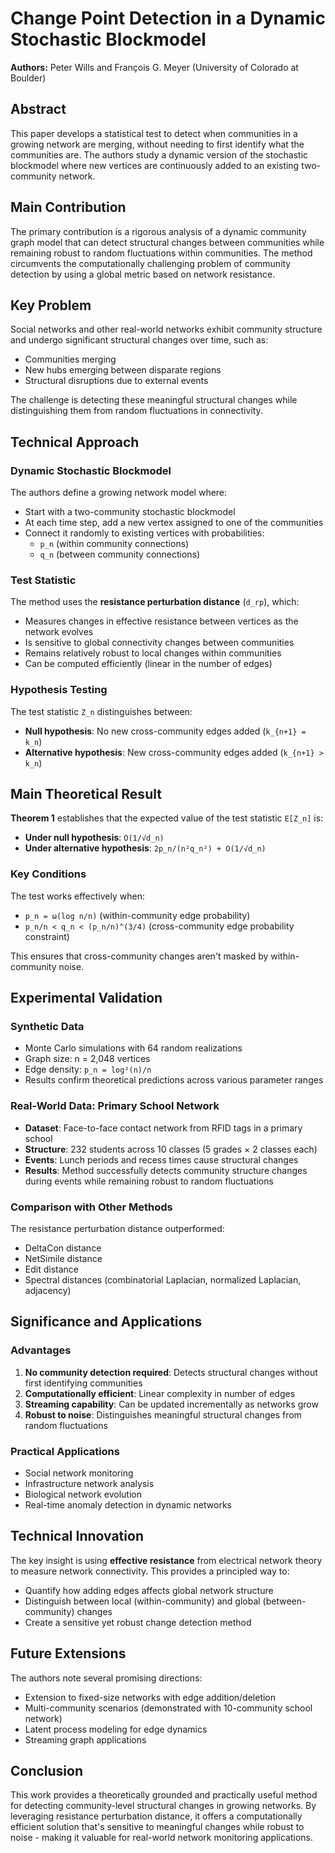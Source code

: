 # Change Point Detection in a Dynamic Stochastic Blockmodel

**Authors:** Peter Wills and François G. Meyer (University of Colorado at Boulder)

## Abstract

This paper develops a statistical test to detect when communities in a growing network are merging, without needing to first identify what the communities are. The authors study a dynamic version of the stochastic blockmodel where new vertices are continuously added to an existing two-community network.

## Main Contribution

The primary contribution is a rigorous analysis of a dynamic community graph model that can detect structural changes between communities while remaining robust to random fluctuations within communities. The method circumvents the computationally challenging problem of community detection by using a global metric based on network resistance.

## Key Problem

Social networks and other real-world networks exhibit community structure and undergo significant structural changes over time, such as:
- Communities merging
- New hubs emerging between disparate regions
- Structural disruptions due to external events

The challenge is detecting these meaningful structural changes while distinguishing them from random fluctuations in connectivity.

## Technical Approach

### Dynamic Stochastic Blockmodel

The authors define a growing network model where:
- Start with a two-community stochastic blockmodel
- At each time step, add a new vertex assigned to one of the communities
- Connect it randomly to existing vertices with probabilities:
  - `p_n` (within community connections)
  - `q_n` (between community connections)

### Test Statistic

The method uses the **resistance perturbation distance** (`d_rp`), which:
- Measures changes in effective resistance between vertices as the network evolves
- Is sensitive to global connectivity changes between communities
- Remains relatively robust to local changes within communities
- Can be computed efficiently (linear in the number of edges)

### Hypothesis Testing

The test statistic `Z_n` distinguishes between:
- **Null hypothesis**: No new cross-community edges added (`k_{n+1} = k_n`)
- **Alternative hypothesis**: New cross-community edges added (`k_{n+1} > k_n`)

## Main Theoretical Result

**Theorem 1** establishes that the expected value of the test statistic `E[Z_n]` is:

- **Under null hypothesis**: `O(1/√d_n)`
- **Under alternative hypothesis**: `2p_n/(n²q_n²) + O(1/√d_n)`

### Key Conditions

The test works effectively when:
- `p_n = ω(log n/n)` (within-community edge probability)
- `p_n/n < q_n < (p_n/n)^(3/4)` (cross-community edge probability constraint)

This ensures that cross-community changes aren't masked by within-community noise.

## Experimental Validation

### Synthetic Data
- Monte Carlo simulations with 64 random realizations
- Graph size: n = 2,048 vertices
- Edge density: `p_n = log²(n)/n`
- Results confirm theoretical predictions across various parameter ranges

### Real-World Data: Primary School Network
- **Dataset**: Face-to-face contact network from RFID tags in a primary school
- **Structure**: 232 students across 10 classes (5 grades × 2 classes each)
- **Events**: Lunch periods and recess times cause structural changes
- **Results**: Method successfully detects community structure changes during events while remaining robust to random fluctuations

### Comparison with Other Methods
The resistance perturbation distance outperformed:
- DeltaCon distance
- NetSimile distance
- Edit distance
- Spectral distances (combinatorial Laplacian, normalized Laplacian, adjacency)

## Significance and Applications

### Advantages
1. **No community detection required**: Detects structural changes without first identifying communities
2. **Computationally efficient**: Linear complexity in number of edges
3. **Streaming capability**: Can be updated incrementally as networks grow
4. **Robust to noise**: Distinguishes meaningful structural changes from random fluctuations

### Practical Applications
- Social network monitoring
- Infrastructure network analysis
- Biological network evolution
- Real-time anomaly detection in dynamic networks

## Technical Innovation

The key insight is using **effective resistance** from electrical network theory to measure network connectivity. This provides a principled way to:
- Quantify how adding edges affects global network structure
- Distinguish between local (within-community) and global (between-community) changes
- Create a sensitive yet robust change detection method

## Future Extensions

The authors note several promising directions:
- Extension to fixed-size networks with edge addition/deletion
- Multi-community scenarios (demonstrated with 10-community school network)
- Latent process modeling for edge dynamics
- Streaming graph applications

## Conclusion

This work provides a theoretically grounded and practically useful method for detecting community-level structural changes in growing networks. By leveraging resistance perturbation distance, it offers a computationally efficient solution that's sensitive to meaningful changes while robust to noise - making it valuable for real-world network monitoring applications.